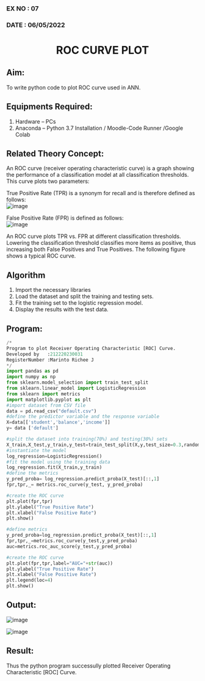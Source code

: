 ### EX NO : 07
### DATE  : 06/05/2022
# <p align="center"> ROC CURVE PLOT </p>
## Aim:
   To write python code to plot ROC curve used in ANN.
## Equipments Required:
1. Hardware – PCs
2. Anaconda – Python 3.7 Installation / Moodle-Code Runner /Google Colab

## Related Theory Concept:
An ROC curve (receiver operating characteristic curve) is a graph showing the performance of a classification model at all classification thresholds. This curve plots two parameters:

True Positive Rate (TPR) is a synonym for recall and is therefore defined as follows:<br>
![image](https://user-images.githubusercontent.com/65499285/169470483-10795e69-467b-4630-9dcd-e2e0e5cfe06b.png)

False Positive Rate (FPR) is defined as follows:<br>
![image](https://user-images.githubusercontent.com/65499285/169470537-ba1e1970-45ef-4c41-b939-b62083472dd4.png)

An ROC curve plots TPR vs. FPR at different classification thresholds. Lowering the classification threshold classifies more items as positive, thus increasing both False Positives and True Positives. The following figure shows a typical ROC curve.

## Algorithm
1. Import the necessary libraries 
2. Load the dataset and split the training and testing sets.
3. Fit the training set to the logistic regression model.
4. Display the results with the test data.

## Program:
```python 
/*
Program to plot Receiver Operating Characteristic [ROC] Curve.
Developed by   :212220230031
RegisterNumber :Marinto Richee J  
*/
import pandas as pd
import numpy as np
from sklearn.model_selection import train_test_split
from sklearn.linear_model import LogisticRegression
from sklearn import metrics
import matplotlib.pyplot as plt
#import dataset from CSV file
data = pd.read_csv("default.csv")
#define the predictor variable and the response variable
X=data[['student','balance','income']]
y= data ['default']

#split the dataset into training(70%) and testing(30%) sets
X_train,X_test,y_train,y_test=train_test_split(X,y,test_size=0.3,random_state=0)
#instantiate the model
log_regression=LogisticRegression()
#fit the model using the training data 
log_regression.fit(X_train,y_train)
#define the metrics
y_pred_proba= log_regression.predict_proba(X_test)[::,1]
fpr,tpr,_= metrics.roc_curve(y_test, y_pred_proba)

#create the ROC curve
plt.plot(fpr,tpr)
plt.ylabel("True Positive Rate")
plt.xlabel("False Positive Rate")
plt.show()

#define metrics
y_pred_proba=log_regression.predict_proba(X_test)[::,1]
fpr,tpr,_=metrics.roc_curve(y_test,y_pred_proba)
auc=metrics.roc_auc_score(y_test,y_pred_proba)

#create the ROC curve
plt.plot(fpr,tpr,label="AUC="+str(auc))
plt.ylabel("True Positive Rate")
plt.xlabel("False Positive Rate")
plt.legend(loc=4)
plt.show()
```

## Output:
![image](https://user-images.githubusercontent.com/65499285/169471610-0bf9594c-8a6e-431b-9721-68b516069854.png)

![image](https://user-images.githubusercontent.com/65499285/169471636-fffd4f1a-8bfe-4c85-b614-0008297c48ff.png)


## Result:
Thus the python program successully plotted Receiver Operating Characteristic [ROC] Curve.

